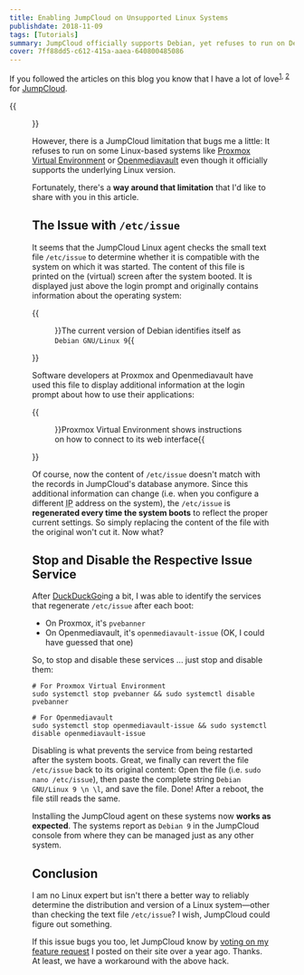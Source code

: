 ```yaml
---
title: Enabling JumpCloud on Unsupported Linux Systems
publishdate: 2018-11-09
tags: [Tutorials]
summary: JumpCloud officially supports Debian, yet refuses to run on Debian-based systems like Proxmox Virtual Environment and Openmediavault. Let's fix that.
cover: 7ff88dd5-c612-415a-aaea-640800485086
---
```


If you followed the articles on this blog you know that I have a lot of love<sup>[1](/articles/jumpcloud-curl-error-22/), [2](/articles/tools-for-the-smart-start-up-in-2018-1/)</sup> for [JumpCloud](https://jumpcloud.com/).

{{<figure src="7ff88dd5-c612-415a-aaea-640800485086" />}}

However, there is a JumpCloud limitation that bugs me a little: It refuses to run on some Linux-based systems like [Proxmox Virtual Environment](https://www.proxmox.com/en/proxmox-ve) or [Openmediavault](https://www.openmediavault.org/) even though it officially supports the underlying Linux version.

Fortunately, there's a **way around that limitation** that I'd like to share with you in this article.

## The Issue with ``/etc/issue``

It seems that the JumpCloud Linux agent checks the small text file ``/etc/issue`` to determine whether it is compatible with the system on which it was started. The content of this file is printed on the (virtual) screen after the system booted. It is displayed just above the login prompt and originally contains information about the operating system:

{{<figure src="5b729119-c298-4e30-a5c1-04b923002148">}}The current version of Debian identifies itself as ``Debian GNU/Linux 9``{{</figure>}}

Software developers at Proxmox and Openmediavault have used this file to display additional information at the login prompt about how to use their applications:

{{<figure src="d16cbce2-545a-45f3-8623-011575a2d920">}}Proxmox Virtual Environment shows instructions on how to connect to its web interface{{</figure>}}

Of course, now the content of ``/etc/issue`` doesn't match with the records in JumpCloud's database anymore. Since this additional information can change (i.e. when you configure a different <abbr title="Internet Protocol">IP</abbr> address on the system), the ``/etc/issue`` is **regenerated every time the system boots** to reflect the proper current settings. So simply replacing the content of the file with the original won't cut it. Now what?

## Stop and Disable the Respective Issue Service

After [DuckDuckGo](https://duckduckgo.com/)ing a bit, I was able to identify the services that regenerate ``/etc/issue`` after each boot:

* On Proxmox, it's ``pvebanner``
* On Openmediavault, it's ``openmediavault-issue`` (OK, I could have guessed that one)

So, to stop and disable these services ... just stop and disable them:

    # For Proxmox Virtual Environment
    sudo systemctl stop pvebanner && sudo systemctl disable pvebanner
    
    # For Openmediavault
    sudo systemctl stop openmediavault-issue && sudo systemctl disable openmediavault-issue

Disabling is what prevents the service from being restarted after the system boots. Great, we finally can revert the file ``/etc/issue`` back to its original content: Open the file (i.e. ``sudo nano /etc/issue``), then paste the complete string ``Debian GNU/Linux 9 \n \l``, and save the file. Done! After a reboot, the file still reads the same.

Installing the JumpCloud agent on these systems now **works as expected**. The systems report as ``Debian 9`` in the JumpCloud console from where they can be managed just as any other system.

## Conclusion

I am no Linux expert but isn't there a better way to reliably determine the distribution and version of a Linux system—other than checking the text file ``/etc/issue``? I wish, JumpCloud could figure out something.

If this issue bugs you too, let JumpCloud know by [voting on my feature request](https://support.jumpcloud.com/customer/portal/questions/17167497-agent-support-for-proxmox-and-openmediavault-debian-9-) I posted on their site over a year ago. Thanks. At least, we have a workaround with the above hack.
